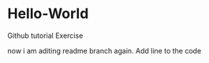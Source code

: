 # Hello-World
Github tutorial Exercise


now i am aditing readme branch again. 
Add line to the code
